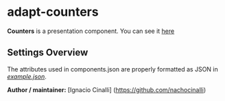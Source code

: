 # adapt-counters
 **Counters** is a presentation component. You can see it [here](https://adaptlearning-no-core.web.app/#/id/po-30)

## Settings Overview
The attributes used in components.json are properly formatted as JSON in [*example.json*](https://github.com/nachocinalli/adapt-counters/blob/master/example.json).


**Author / maintainer:** [Ignacio Cinalli] (https://github.com/nachocinalli)  
